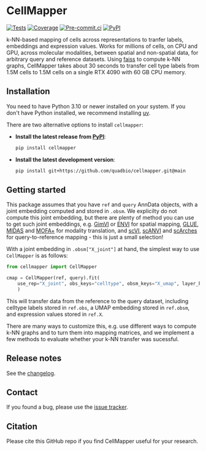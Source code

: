 # CellMapper

[![Tests][badge-tests]][tests]
[![Coverage][badge-coverage]][coverage]
[![Pre-commit.ci][badge-pre-commit]][pre-commit]
[![PyPI][badge-pypi]][pypi]

[badge-tests]: https://github.com/quadbio/cellmapper/actions/workflows/test.yaml/badge.svg
[badge-coverage]: https://codecov.io/gh/quadbio/cellmapper/branch/main/graph/badge.svg
[badge-pre-commit]: https://results.pre-commit.ci/badge/github/quadbio/cellmapper/main.svg
[badge-pypi]: https://img.shields.io/pypi/v/cellmapper.svg

k-NN-based mapping of cells across representations to tranfer labels, embeddings and expression values. Works for millions of cells, on CPU and GPU, across molecular modalities, between spatial and non-spatial data, for arbitrary query and reference datasets. Using [faiss][] to compute k-NN graphs, CellMapper takes about 30 seconds to transfer cell type labels from 1.5M cells to 1.5M cells on a single RTX 4090 with 60 GB CPU memory.

## Installation

You need to have Python 3.10 or newer installed on your system.
If you don't have Python installed, we recommend installing [uv][].

There are two alternative options to install ``cellmapper``:

- **Install the latest release from [PyPI][]**:

  ```bash
  pip install cellmapper
  ```

- **Install the latest development version**:

  ```bash
  pip install git+https://github.com/quadbio/cellmapper.git@main
  ```

## Getting started

This package assumes that you have ``ref`` and ``query`` AnnData objects, with a joint embedding computed and stored in ``.obsm``. We explicilty do not compute this joint embedding, but there are plenty of method you can use to get such joint embeddings, e.g. [GimVI][] or [ENVI][] for spatial mapping, [GLUE][], [MIDAS][] and [MOFA+][] for modality translation, and [scVI][], [scANVI][] and [scArches][] for query-to-reference mapping - this is just a small selection!

With a joint embedding in ``.obsm["X_joint"]`` at hand, the simplest way to use ``CellMapper`` is as follows:
```Python
from cellmapper import CellMapper

cmap = CellMapper(ref, query).fit(
    use_rep="X_joint", obs_keys="celltype", obsm_keys="X_umap", layer_key="X"
    )
```

This will transfer data from the reference to the query dataset, including celltype labels stored in ``ref.obs``, a UMAP embedding stored in ``ref.obsm``, and expression values stored in ``ref.X``.

There are many ways to customize this, e.g. use different ways to compute k-NN graphs and to turn them into mapping matrices, and we implement a few methods to evaluate whether your k-NN transfer was sucessful.

## Release notes

See the [changelog][].

## Contact

If you found a bug, please use the [issue tracker][].

## Citation

Please cite this GitHub repo if you find CellMapper useful for your research.

[uv]: https://github.com/astral-sh/uv
[issue tracker]: https://github.com/quadbio/cellmapper/issues
[tests]: https://github.com/quadbio/cellmapper/actions/workflows/test.yaml
[changelog]: https://cellmapper.readthedocs.io/en/latest/changelog.html
[api documentation]: https://cellmapper.readthedocs.io/en/latest/api.html
[pypi]: https://pypi.org/project/cellmapper
[coverage]: https://codecov.io/gh/quadbio/cellmapper
[pre-commit]: https://results.pre-commit.ci/latest/github/quadbio/cellmapper/main
[pypi]: https://pypi.org/project/cellmapper/
[faiss]: https://github.com/facebookresearch/faiss

[GimVI]: https://docs.scvi-tools.org/en/stable/api/reference/scvi.external.GIMVI.html#
[ENVI]: https://scenvi.readthedocs.io/en/latest/#
[GLUE]: https://scglue.readthedocs.io/en/latest/
[MIDAS]: https://scmidas.readthedocs.io/en/latest/
[MOFA+]: https://muon.readthedocs.io/en/latest/omics/multi.html
[scVI]: https://docs.scvi-tools.org/en/stable/api/reference/scvi.model.SCVI.html
[scANVI]: https://docs.scvi-tools.org/en/stable/api/reference/scvi.model.SCANVI.html
[scArches]: https://docs.scarches.org/en/latest/
